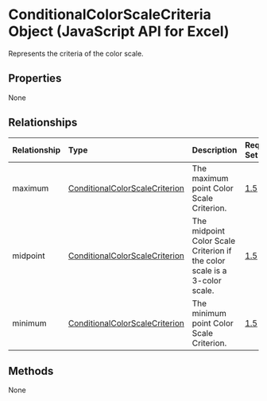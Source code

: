 # ConditionalColorScaleCriteria Object (JavaScript API for Excel)

Represents the criteria of the color scale.

## Properties

None

## Relationships
| Relationship | Type	|Description| Req. Set|
|:---------------|:--------|:----------|:----|
|maximum|[ConditionalColorScaleCriterion](conditionalcolorscalecriterion.md)|The maximum point Color Scale Criterion.|[1.5](../requirement-sets/excel-api-requirement-sets.md)|
|midpoint|[ConditionalColorScaleCriterion](conditionalcolorscalecriterion.md)|The midpoint Color Scale Criterion if the color scale is a 3-color scale.|[1.5](../requirement-sets/excel-api-requirement-sets.md)|
|minimum|[ConditionalColorScaleCriterion](conditionalcolorscalecriterion.md)|The minimum point Color Scale Criterion.|[1.5](../requirement-sets/excel-api-requirement-sets.md)|

## Methods
None


